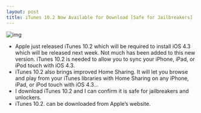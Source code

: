 ```yaml
---
layout: post
title: iTunes 10.2 Now Available for Download [Safe for Jailbreakers]
---
```

![img](http://media.idownloadblog.com/wp-content/uploads/2011/03/iTunes-10.2.png)
* Apple just released iTunes 10.2 which will be required to install iOS 4.3 which will be released next week. Not much has been added to this new version. iTunes 10.2 is needed to allow you to sync your iPhone, iPad, or iPod touch with iOS 4.3.
* iTunes 10.2 also brings improved Home Sharing. It will let you browse and play from your iTunes libraries with Home Sharing on any iPhone, iPad, or iPod touch with iOS 4.3…
* I download iTunes 10.2 and I can confirm it is safe for jailbreakers and unlockers.
* iTunes 10.2. can be downloaded from Apple’s website.

